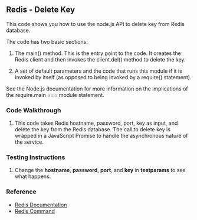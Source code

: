 ## Redis - Delete Key

This code shows you how to use the node.js API to delete key from Redis database. 

The code has two basic sections:

1. The main() method. This is the entry point to the code. It creates the Redis client and then invokes the client.del() method to delete the key.

2. A set of default parameters and the code that runs this module if it is invoked by itself (as opposed to being invoked by a require() statement).

See the Node.js documentation for more information on the implications of the require.main === module statement.

### Code Walkthrough
1. This code takes Redis hostname, password, port, key as input, and delete the key from the Redis database. The call to delete key is wrapped in a JavaScript Promise to handle the asynchronous nature of the service.

### Testing Instructions
1. Change the **hostname**, **password**, **port**, and **key** in **testparams** to see what happens.

### Reference
* [Redis Documentation](https://redis.io/)
* [Redis Command](https://redis.io/commands/)